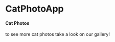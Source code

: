 <HTML>
  <body>
<h1> CatPhotoApp </h1>
<h4> Cat Photos </h4>
<!-- TODO: Add link to cat photos -->
<p> to see more cat photos take a look on our gallery!</p>
